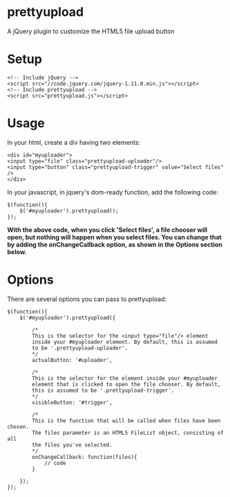 prettyupload
============

A jQuery plugin to customize the HTML5 file upload button

Setup
============
```
<!-- Include jQuery -->
<script src="//code.jquery.com/jquery-1.11.0.min.js"></script>
<!-- Include prettyupload -->
<script src="prettyupload.js"></script>
```

Usage
============

In your html, create a div having two elements:

```
<div id="myuploader">
<input type="file" class="prettyupload-uploader"/>
<input type="button" class="prettyupload-trigger" value="Select files" />
</div>
```

In your javascript, in jquery's dom-ready function, add the following code:

```
$(function(){
	$('#myuploader').prettyupload();
});
```

**With the above code, when you click 'Select files', a file chooser will open, but nothing will happen when you
select files. You can change that by adding the onChangeCallback option, as shown in the Options section below.**

Options
============

There are several options you can pass to prettyupload:

```
$(function(){
	$('#myuploader').prettyupload({
	
		/* 
		This is the selector for the <input type="file"/> element 
		inside your #myuploader element. By default, this is assumed 
		to be '.prettyupload-uploader'. 
		*/
		actualButton: '#uploader',
		
		/* 
		This is the selector for the element inside your #myuploader 
		element that is clicked to open the file chooser. By default,
		this is assumed to be '.prettyupload-trigger'.
		*/
		visibleButton: '#trigger',
		
		/*
		This is the function that will be called when files have been chosen. 
		The files parameter is an HTML5 FileList object, consisting of all 
		the files you've selected.
		*/
		onChangeCallback: function(files){
			// code
		} 
		
	});
});
```

